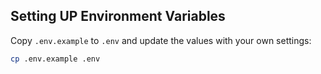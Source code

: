 ## Setting UP Environment Variables

Copy `.env.example` to `.env` and update the values with your own settings:

```bash
cp .env.example .env
```
